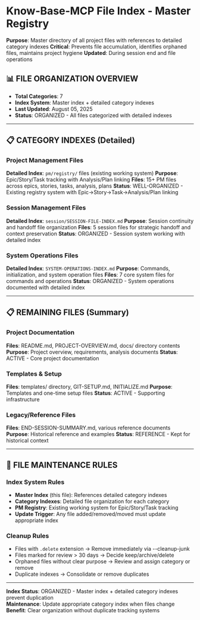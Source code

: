 # Know-Base-MCP File Index - Master Registry

**Purpose**: Master directory of all project files with references to detailed category indexes
**Critical**: Prevents file accumulation, identifies orphaned files, maintains project hygiene
**Updated**: During session end and file operations

## 📊 **FILE ORGANIZATION OVERVIEW**

- **Total Categories**: 7
- **Index System**: Master index + detailed category indexes
- **Last Updated**: August 05, 2025
- **Status**: ORGANIZED - All files categorized with detailed indexes

---

## 📋 **CATEGORY INDEXES** (Detailed)

### **Project Management Files**
**Detailed Index**: `pm/registry/` files (existing working system)
**Purpose**: Epic/Story/Task tracking with Analysis/Plan linking
**Files**: 15+ PM files across epics, stories, tasks, analysis, plans
**Status**: WELL-ORGANIZED - Existing registry system with Epic→Story→Task→Analysis/Plan linking

### **Session Management Files**  
**Detailed Index**: `session/SESSION-FILE-INDEX.md`
**Purpose**: Session continuity and handoff file organization
**Files**: 5 session files for strategic handoff and context preservation
**Status**: ORGANIZED - Session system working with detailed index

### **System Operations Files**
**Detailed Index**: `SYSTEM-OPERATIONS-INDEX.md`
**Purpose**: Commands, initialization, and system operation files
**Files**: 7 core system files for commands and operations
**Status**: ORGANIZED - System operations documented with detailed index

---

## 📋 **REMAINING FILES** (Summary)

### **Project Documentation**
**Files**: README.md, PROJECT-OVERVIEW.md, docs/ directory contents
**Purpose**: Project overview, requirements, analysis documents
**Status**: ACTIVE - Core project documentation

### **Templates & Setup**
**Files**: templates/ directory, GIT-SETUP.md, INITIALIZE.md
**Purpose**: Templates and one-time setup files
**Status**: ACTIVE - Supporting infrastructure

### **Legacy/Reference Files**
**Files**: END-SESSION-SUMMARY.md, various reference documents
**Purpose**: Historical reference and examples
**Status**: REFERENCE - Kept for historical context

---

## 🧹 **FILE MAINTENANCE RULES**

### **Index System Rules**
- **Master Index** (this file): References detailed category indexes
- **Category Indexes**: Detailed file organization for each category
- **PM Registry**: Existing working system for Epic/Story/Task tracking
- **Update Trigger**: Any file added/removed/moved must update appropriate index

### **Cleanup Rules**
- Files with `.delete` extension → Remove immediately via --cleanup-junk
- Files marked for review > 30 days → Decide keep/archive/delete
- Orphaned files without clear purpose → Review and assign category or remove
- Duplicate indexes → Consolidate or remove duplicates

---

**Index Status**: ORGANIZED - Master index + detailed category indexes prevent duplication  
**Maintenance**: Update appropriate category index when files change  
**Benefit**: Clear organization without duplicate tracking systems